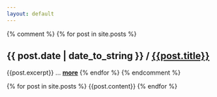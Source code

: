 ```yaml
---
layout: default
---
```


{% comment %}
{% for post in site.posts %}
## {{ post.date | date_to_string }} / [{{post.title}}]({{post.url}})  
  {{post.excerpt}} ... [**more**]({{post.url}})
{% endfor %}
{% endcomment %}

{% for post in site.posts %}
{{post.content}}
{% endfor %}
